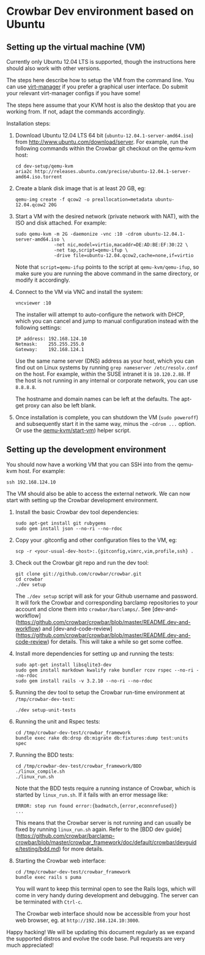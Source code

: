 # Crowbar Dev environment based on Ubuntu

## Setting up the virtual machine (VM)

Currently only Ubuntu 12.04 LTS is supported, though the instructions here
should also work with other versions.

The steps here describe how to setup the VM from the command line. You can use
[virt-manager](http://virt-manager.org) if you prefer a graphical user
interface. Do submit your relevant virt-manager configs if you have some!

The steps here assume that your KVM host is also the desktop that you are
working from. If not, adapt the commands accordingly.

Installation steps:

1. Download Ubuntu 12.04 LTS 64 bit (`ubuntu-12.04.1-server-amd64.iso`) from
   http://www.ubuntu.com/download/server. For example, run the following
   commands within the Crowbar git checkout on the qemu-kvm host:

   ````
   cd dev-setup/qemu-kvm
   aria2c http://releases.ubuntu.com/precise/ubuntu-12.04.1-server-amd64.iso.torrent
   ````

1. Create a blank disk image that is at least 20 GB, eg:

   ````
   qemu-img create -f qcow2 -o preallocation=metadata ubuntu-12.04.qcow2 20G
   ````

1. Start a VM with the desired network (private network with NAT), with the ISO
   and disk attached. For example:

   ````
   sudo qemu-kvm -m 2G -daemonize -vnc :10 -cdrom ubuntu-12.04.1-server-amd64.iso \
                 -net nic,model=virtio,macaddr=DE:AD:BE:EF:30:22 \
                 -net tap,script=qemu-ifup \
                 -drive file=ubuntu-12.04.qcow2,cache=none,if=virtio
   ````

   Note that `script=qemu-ifup` points to the script at `qemu-kvm/qemu-ifup`,
   so make sure you are running the above command in the same directory, or
   modify it accordingly.

1. Connect to the VM via VNC and install the system:

   ````
   vncviewer :10
   ````

   The installer will attempt to auto-configure the network with DHCP, which
   you can cancel and jump to manual configuration instead with the following
   settings:

   ````
   IP address: 192.168.124.10
   Netmask:    255.255.255.0
   Gateway:    192.168.124.1
   ````

   Use the same name server (DNS) address as your host, which you can find out
   on Linux systems by running `grep nameserver /etc/resolv.conf` on the host.
   For example, within the SUSE intranet it is `10.120.2.88`. If the host is not
   running in any internal or corporate network, you can use `8.8.8.8`.

   The hostname and domain names can be left at the defaults. The apt-get proxy
   can also be left blank.

1. Once installation is complete, you can shutdown the VM (`sudo poweroff`) and
   subsequently start it in the same way, minus the `-cdrom ...` option. Or
   use the [qemu-kvm/start-vm](https://github.com/crowbar/crowbar/blob/master/dev-setup/qemu-kvm/start-vm))
   helper script.

## Setting up the development environment

You should now have a working VM that you can SSH into from the qemu-kvm host.
For example:

    ssh 192.168.124.10

The VM should also be able to access the external network. We can now start
with setting up the Crowbar development environment.

1. Install the basic Crowbar dev tool dependencies:

   ````
   sudo apt-get install git rubygems
   sudo gem install json --no-ri --no-rdoc
   ````

1. Copy your .gitconfig and other configuration files to the VM, eg:

   ````
   scp -r <your-usual-dev-host>:.{gitconfig,vimrc,vim,profile,ssh} .
   ````

1. Check out the Crowbar git repo and run the dev tool:

   ````
   git clone git://github.com/crowbar/crowbar.git
   cd crowbar
   ./dev setup
   ````

   The `./dev setup` script will ask for your Github username and password. It
   will fork the Crowbar and corresponding barclamp repositories to your
   account and clone them into `crowbar/barclamps/`. See [dev-and-workflow]
   (https://github.com/crowbar/crowbar/blob/master/README.dev-and-workflow)
   and [dev-and-code-review]
   (https://github.com/crowbar/crowbar/blob/master/README.dev-and-code-review)
   for details. This will take a while so get some coffee.

1. Install more dependencies for setting up and running the tests:

   ````
   sudo apt-get install libsqlite3-dev
   sudo gem install markdown kwalify rake bundler rcov rspec --no-ri --no-rdoc
   sudo gem install rails -v 3.2.10 --no-ri --no-rdoc
   ````

1. Running the dev tool to setup the Crowbar run-time environment at
   `/tmp/crowbar-dev-test`:

   ````
   ./dev setup-unit-tests
   ````

1. Running the unit and Rspec tests:

   ````
   cd /tmp/crowbar-dev-test/crowbar_framework
   bundle exec rake db:drop db:migrate db:fixtures:dump test:units spec
   ````

1. Running the BDD tests:

   ````
   cd /tmp/crowbar-dev-test/crowbar_framework/BDD
   ./linux_compile.sh
   ./linux_run.sh
   ````

   Note that the BDD tests require a running instance of Crowbar, which is
   started by `linux_run.sh`. If it fails with an error message like:

   ````
   ERROR: step run found error:{badmatch,{error,econnrefused}}
   ...
   ````

   This means that the Crowbar server is not running and can usually be fixed
   by running `linux_run.sh` again. Refer to the [BDD dev guide]
   (https://github.com/crowbar/barclamp-crowbar/blob/master/crowbar_framework/doc/default/crowbar/devguide/testing/bdd.md)
   for more details.

1. Starting the Crowbar web interface:

   ````
   cd /tmp/crowbar-dev-test/crowbar_framework
   bundle exec rails s puma
   ````

   You will want to keep this terminal open to see the Rails logs, which will
   come in very handy during development and debugging. The server can be
   terminated with `Ctrl-c`.

   The Crowbar web interface should now be accessible from your host web
   browser, eg. at `http://192.168.124.10:3000`.

Happy hacking! We will be updating this document regularly as we expand the
supported distros and evolve the code base. Pull requests are very much
appreciated!
